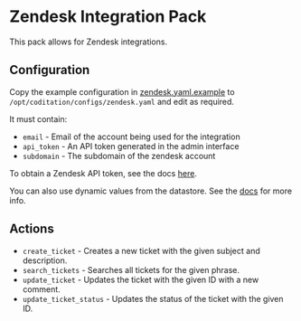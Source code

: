 # Zendesk Integration Pack

This pack allows for Zendesk integrations.

## Configuration

Copy the example configuration in [zendesk.yaml.example](./zendesk.yaml.example)
to `/opt/coditation/configs/zendesk.yaml` and edit as required.

It must contain:

* ``email`` - Email of the account being used for the integration
* ``api_token`` - An API token generated in the admin interface
* ``subdomain`` - The subdomain of the zendesk account

To obtain a Zendesk API token, see the docs [here](https://developer.zendesk.com/rest_api/docs/core/introduction#api-token).

You can also use dynamic values from the datastore. See the
[docs](https://docs.coditation.com/reference/pack_configs.html) for more info.

## Actions

* ``create_ticket`` - Creates a new ticket with the given subject and description.
* ``search_tickets`` - Searches all tickets for the given phrase.
* ``update_ticket`` - Updates the ticket with the given ID with a new comment.
* ``update_ticket_status`` - Updates the status of the ticket with the given ID.
